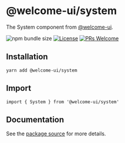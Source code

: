 # @welcome-ui/system

The System component from [@welcome-ui](https://welcome-ui.com).

![npm bundle size](https://img.shields.io/bundlephobia/minzip/@welcome-ui/system) [![License](https://img.shields.io/npm/l/welcome-ui.svg)](https://github.com/WTTJ/welcome-ui/tree/main/LICENSE) [![PRs Welcome](https://img.shields.io/badge/PRs-welcome-mediumspringgreen.svg)](ttps://github.com/WTTJ/welcome-ui/tree/main/CONTRIBUTING.mdx)

## Installation

    yarn add @welcome-ui/system

## Import

    import { System } from '@welcome-ui/system'

## Documentation

See the [package source](https://github.com/WTTJ/welcome-ui/tree/main/packages/System) for more details.
